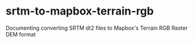 # srtm-to-mapbox-terrain-rgb
Documenting converting SRTM dt2 files to Mapbox's Terrain RGB Raster DEM format

